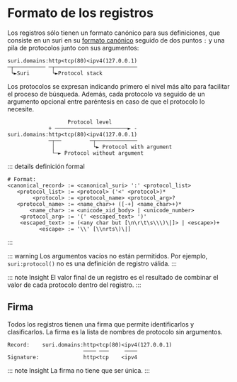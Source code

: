 # Formato de los registros

Los registros sólo tienen un formato canónico para sus definiciones, que consiste en un suri en
su [formato canónico](/es/domains/formats#canonical-format) seguido de dos puntos `:` y una pila de protocolos junto con
sus argumentos:

```:no-line-numbers
suri.domains:http<tcp(80)<ipv4(127.0.0.1)
─┬────────── ─┬──────────────────────────
 └►Suri       └►Protocol stack
```

Los protocolos se expresan indicando primero el nivel más alto para facilitar el proceso de búsqueda. Además, cada
protocolo va seguido de un argumento opcional entre paréntesis en caso de que el protocolo lo necesite.


```:no-line-numbers
                   Protocol level
             + ───────────────────────► -
suri.domains:http<tcp(80)<ipv4(127.0.0.1)
             ─┬──         ─┬─────────────
              │            └► Protocol with argument
              └─► Protocol without argument
```

::: details definición formal

```:no-line-numbers
# Format:
<canonical_record> := <canonical_suri> ':' <protocol_list>
   <protocol_list> := <protocol> ('<' <protocol>)*
        <protocol> := <protocol_name> <protocol_arg>?
   <protocol_name> := <name_char>+ ([-+] <name_char>+)*
       <name_char> := <unicode_xid_body> | <unicode_number>
    <protocol_arg> := '(' <escaped_text> ')'
    <escaped_text> := (<any char but [\n\r\t\s\\\)\|]> | <escape>)+
          <escape> := '\\' [\\nrts\)\|]
```

:::

::: warning
Los argumentos vacíos no están permitidos. Por ejemplo, `suri:protocol()` no es una
definición de registro válida.
:::

::: note Insight
El valor final de un registro es el resultado de combinar el valor de cada protocolo dentro del registro.
:::

## Firma

Todos los registros tienen una firma que permite identificarlos y clasificarlos. La firma es la lista de nombres de protocolo
sin argumentos.

```:no-line-numbers
Record:    suri.domains:http<tcp(80)<ipv4(127.0.0.1)
                        ──── ───     ────
Signature:              http<tcp    <ipv4
```

::: note Insight
La firma no tiene que ser única.
:::